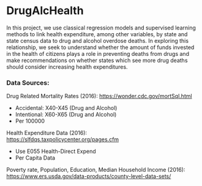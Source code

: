 # DrugAlcHealth

In this project, we use classical regression models and supervised learning methods to link health expenditure, among other variables, by state and state census data to drug and alcohol overdose deaths. In exploring this relationship, we seek to understand whether the amount of funds invested in the health of citizens plays a role in preventing deaths from drugs and make recommendations on whether states which see more drug deaths should consider increasing health expenditures. 

### Data Sources:

Drug Related Mortality Rates (2016): https://wonder.cdc.gov/mortSql.html

- Accidental: X40-X45 (Drug and Alcohol)
- Intentional: X60-X65 (Drug and Alcohol)
- Per 100000

Health Expenditure Data (2016): https://slfdqs.taxpolicycenter.org/pages.cfm

- Use E055 Health-Direct Expend 
- Per Capita Data

Poverty rate, Population, Education, Median Household Income (2016): https://www.ers.usda.gov/data-products/county-level-data-sets/


